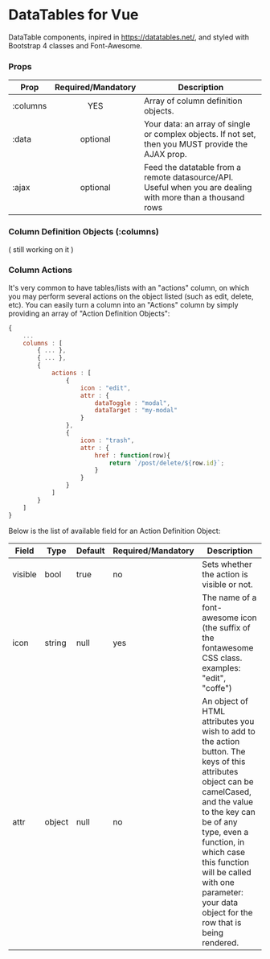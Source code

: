 # DataTables for Vue
DataTable components, inpired in https://datatables.net/, and styled with Bootstrap 4 classes and Font-Awesome.

### Props
| Prop        | Required/Mandatory | Description           |
| ------------- |:-------------:| -------- |
| :columns      | YES | Array of column definition objects. |
| :data      | optional      | Your data: an array of single or complex objects. If not set, then you MUST provide the AJAX prop. |
| :ajax | optional      | Feed the datatable from a remote datasource/API. Useful when you are dealing with more than a thousand rows |

### Column Definition Objects (:columns)
( still working on it )

### Column Actions
It's very common to have tables/lists with an "actions" column, on which you may perform several actions on the object listed (such as edit, delete, etc). You can easily turn a column into an "Actions" column by simply providing an array of "Action Definition Objects":

```javascript
{
    ...
    columns : [
        { ... },
        { ... },
        {
            actions : [
                {
                    icon : "edit",
                    attr : {
                        dataToggle : "modal",
                        dataTarget : "my-modal"
                    }
                },
                {
                    icon : "trash",
                    attr : {
                        href : function(row){
                            return `/post/delete/${row.id}`;
                        }
                    }
                }
            ]
        }
    ]
}
```

Below is the list of available field for an Action Definition Object:

| Field | Type | Default |  Required/Mandatory | Description |
| ----- | ---- | ------- | ----------- | --------------------|
| visible | bool | true | no | Sets whether the action is visible or not. | 
| icon | string | null | yes | The name of a font-awesome icon (the suffix of the fontawesome CSS class. examples: "edit", "coffe")
| attr | object | null | no | An object of HTML attributes you wish to add to the action button. The keys of this attributes object can be camelCased, and the value to the key can be of any type, even a function, in which case this function will be called with one parameter: your data object for the row that is being rendered. |

